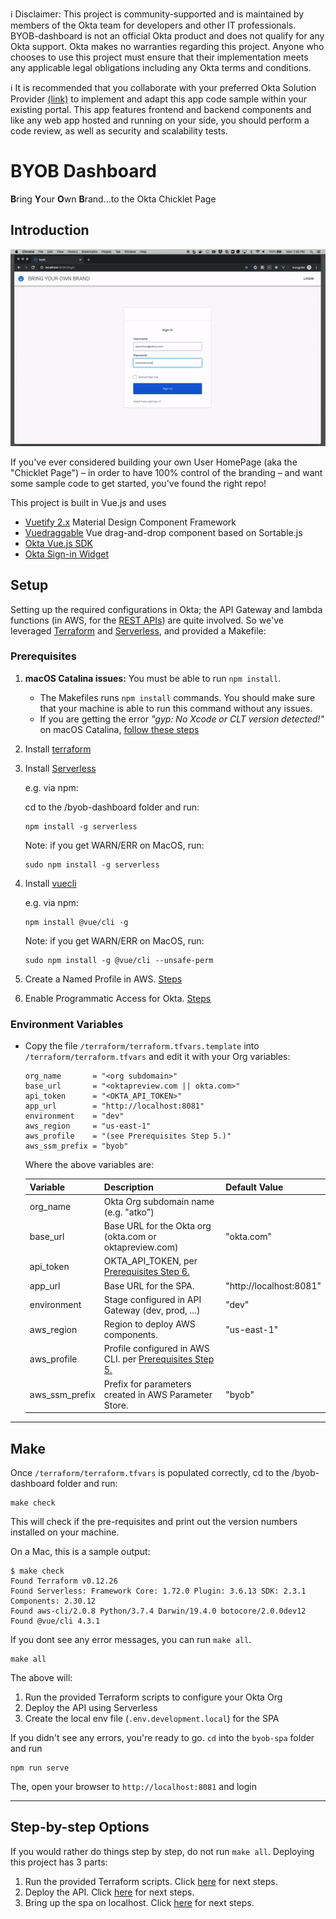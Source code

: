 ℹ️ Disclaimer: This project is community-supported and is maintained by members of the Okta team for developers and other IT professionals. BYOB-dashboard is not an official Okta product and does not qualify for any Okta support. Okta makes no warranties regarding this project. Anyone who chooses to use this project must ensure that their implementation meets any applicable legal obligations including any Okta terms and conditions.

ℹ️ It is recommended that you collaborate with your preferred Okta Solution Provider [(link)](https://www.okta.com/partners/meet-our-partners/?field_partner_type_tid=8101&field_solutions_target_id=6061) to implement and adapt this app code sample within your existing portal. This app features frontend and backend components and like any web app hosted and running on your side, you should perform a code review, as well as security and scalability tests.

# BYOB Dashboard

**B**ring **Y**our **O**wn **B**rand...to the Okta Chicklet Page

## Introduction

![alt text](images/byob-demo.gif)

If you've ever considered building your own User HomePage (aka the "Chicklet Page") – in order to have 100% control of the branding – and want some sample code to get started, you've found the right repo!

This project is built in Vue.js and uses

- [Vuetify 2.x](https://vuetifyjs.com/en/) Material Design Component Framework
- [Vuedraggable](https://github.com/SortableJS/Vue.Draggable) Vue drag-and-drop component based on Sortable.js
- [Okta Vue.js SDK](https://github.com/okta/okta-oidc-js/tree/master/packages/okta-vue)
- [Okta Sign-in Widget](https://github.com/okta/okta-signin-widget)

## Setup

Setting up the required configurations in Okta; the API Gateway and lambda functions (in AWS, for the [REST APIs](/byob-api)) are quite involved. So we've leveraged [Terraform](https://www.terraform.io/) and [Serverless](https://www.serverless.com), and provided a Makefile:

### Prerequisites

1. **macOS Catalina issues:** You must be able to run `npm install`.

   - The Makefiles runs `npm install` commands. You should make sure that your machine is able to run this command without any issues.
   - If you are getting the error _"gyp: No Xcode or CLT version detected!"_ on macOS Catalina, [follow these steps](https://medium.com/flawless-app-stories/gyp-no-xcode-or-clt-version-detected-macos-catalina-anansewaa-38b536389e8d)

2. Install [terraform](https://learn.hashicorp.com/terraform/getting-started/install)
3. Install [Serverless](https://www.serverless.com/framework/docs/getting-started/)

   e.g. via npm:

   cd to the /byob-dashboard folder and run:

   ```
   npm install -g serverless
   ```

   Note: if you get WARN/ERR on MacOS, run:

   ```
   sudo npm install -g serverless
   ```

4. Install [vuecli](https://cli.vuejs.org/#getting-started)

   e.g. via npm:

   ```
   npm install @vue/cli -g
   ```

   Note: if you get WARN/ERR on MacOS, run:

   ```
   sudo npm install -g @vue/cli --unsafe-perm
   ```

5. Create a Named Profile in AWS. [Steps](https://docs.idp.rocks/setup/#create-named-profile-in-aws-cli)
6. Enable Programmatic Access for Okta. [Steps](https://docs.idp.rocks/setup/#enable-programmatic-access-to-okta)

### Environment Variables

- Copy the file `/terraform/terraform.tfvars.template` into `/terraform/terraform.tfvars` and edit it with your Org variables:

  ```
  org_name       = "<org subdomain>"
  base_url       = "<oktapreview.com || okta.com>"
  api_token      = "<OKTA_API_TOKEN>"
  app_url        = "http://localhost:8081"
  environment    = "dev"
  aws_region     = "us-east-1"
  aws_profile    = "(see Prerequisites Step 5.)"
  aws_ssm_prefix = "byob"
  ```

  Where the above variables are: <a name="variable-names"></a>

  | Variable       | Description                                                                | Default Value           |
  | -------------- | :------------------------------------------------------------------------- | ----------------------- |
  | org_name       | Okta Org subdomain name (e.g. "atko")                                      |                         |
  | base_url       | Base URL for the Okta org (okta.com or oktapreview.com)                    | "okta.com"              |
  | api_token      | OKTA_API_TOKEN, per [Prerequisites Step 6.](#prerequisites)                |                         |
  | app_url        | Base URL for the SPA.                                                      | "http://localhost:8081" |
  | environment    | Stage configured in API Gateway (dev, prod, ...)                           | "dev"                   |
  | aws_region     | Region to deploy AWS components.                                           | "us-east-1"             |
  | aws_profile    | Profile configured in AWS CLI. per [Prerequisites Step 5.](#prerequisites) |                         |
  | aws_ssm_prefix | Prefix for parameters created in AWS Parameter Store.                      | "byob"                  |

---

## Make

Once `/terraform/terraform.tfvars` is populated correctly, cd to the /byob-dashboard folder and run:

```
make check
```

This will check if the pre-requisites and print out the version numbers installed on your machine.

On a Mac, this is a sample output:

```
$ make check
Found Terraform v0.12.26
Found Serverless: Framework Core: 1.72.0 Plugin: 3.6.13 SDK: 2.3.1 Components: 2.30.12
Found aws-cli/2.0.8 Python/3.7.4 Darwin/19.4.0 botocore/2.0.0dev12
Found @vue/cli 4.3.1
```

If you dont see any error messages, you can run `make all`.

```
make all
```

The above will:

1. Run the provided Terraform scripts to configure your Okta Org
2. Deploy the API using Serverless
3. Create the local env file (`.env.development.local`) for the SPA

If you didn't see any errors, you're ready to go. `cd` into the `byob-spa` folder and run

```
npm run serve
```

The, open your browser to `http://localhost:8081` and login

---

## Step-by-step Options

If you would rather do things step by step, do not run `make all`. Deploying this project has 3 parts:

1. Run the provided Terraform scripts. Click [here](terraform#okta-setup) for next steps.
2. Deploy the API. Click [here](byob-api#serverless) for next steps.
3. Bring up the spa on localhost. Click [here](byob-spa#make) for next steps.
